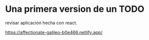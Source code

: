 # Una primera version de un TODO

revisar aplicación hecha con react.

https://affectionate-galileo-b0e466.netlify.app/
